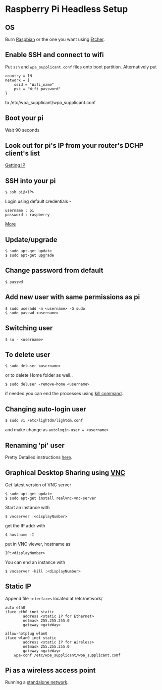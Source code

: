 #	Raspberry Pi Headless Setup

##	OS
Burn [Raspbian](https://www.raspberrypi.org/downloads/raspbian/) or the one you want using [Etcher](https://etcher.io/).

##	Enable SSH and connect to wifi
Put `ssh` and `wpa_supplicant.conf` files onto boot partition.
Alternatively put
```
country = IN
network = {
    ssid = "Wifi_name"
    psk = "Wifi_password"
}
```
to /etc/wpa_supplicant/wpa_supplicant.conf

##	Boot your pi
Wait 90 seconds

##	Look out for pi's IP from your router's DCHP client's list
[Getting IP](https://www.raspberrypi.org/documentation/remote-access/ip-address.md)

##	SSH into your pi
	$ ssh pi@<IP>
Login using default credentials -
```
username : pi
password : raspberry
```
[More](https://www.raspberrypi.org/documentation/remote-access/ssh/)

##	Update/upgrade
	$ sudo apt-get update
	$ sudo apt-get upgrade

##	Change password from default
	$ passwd

##	Add new user with same permissions as pi
	$ sudo useradd -m <username> -G sudo
	$ sudo passwd <username>

##	Switching user
	$ su - <username>

##	To delete user
	$ sudo deluser <username>
or to delete Home folder as well..
```
$ sudo deluser -remove-home <username>
```
if needed you can end the processes using [kill command](https://en.wikipedia.org/wiki/Kill_(command)).
	
##	Changing auto-login user
	$ sudo vi /etc/lightdm/lightdm.conf
and make change as `autologin-user = <username>`

##	Renaming 'pi' user
Pretty Detailed instructions [here](http://unixetc.co.uk/2016/01/07/how-to-rename-the-default-raspberry-pi-user/).

##	Graphical Desktop Sharing using [VNC](https://www.realvnc.com/)
Get latest version of VNC server
```
$ sudo apt-get update
$ sudo apt-get install realvnc-vnc-server
```
Start an instance with
```
$ vncserver :<displayNumber>
```
get the IP addr with
```
$ hostname -I
```
put in VNC viewer, hostname as
```
IP:<displayNumber> 
```
You can end an instance with
```
$ vncserver -kill :<displayNumber>
```

##	Static IP
Append file `interfaces` located at /etc/network/
```
auto eth0
iface eth0 inet static
        address <static IP for Ethernet>
        netmask 255.255.255.0
        gateway <gateWay>

allow-hotplug wlan0
iface wlan0 inet static
        address <static IP for Wireless>
        netmask 255.255.255.0
        gateway <gateWay>
    wpa-conf /etc/wpa_supplicant/wpa_supplicant.conf
```

##	Pi as a wireless access point
Running a [standalone network](https://www.raspberrypi.org/documentation/configuration/wireless/access-point.md).

